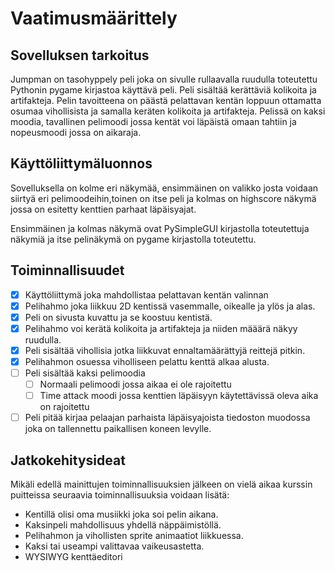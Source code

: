 # Vaatimusmäärittely

## Sovelluksen tarkoitus

Jumpman on tasohyppely peli joka on sivulle rullaavalla ruudulla toteutettu Pythonin pygame kirjastoa käyttävä peli. Peli sisältää kerättäviä kolikoita ja artifakteja. Pelin tavoitteena on päästä pelattavan kentän loppuun ottamatta osumaa vihollisista ja samalla keräten kolikoita ja artifakteja. Pelissä on kaksi moodia, tavallinen pelimoodi jossa kentät voi läpäistä omaan tahtiin ja nopeusmoodi jossa on aikaraja.   

## Käyttöliittymäluonnos

Sovelluksella on kolme eri näkymää, ensimmäinen on valikko josta voidaan siirtyä eri pelimoodeihin,toinen on itse peli ja kolmas on highscore näkymä jossa on esitetty kenttien parhaat läpäisyajat.

Ensimmäinen ja kolmas näkymä ovat PySimpleGUI kirjastolla toteutettuja näkymiä ja itse pelinäkymä on pygame kirjastolla toteutettu.

## Toiminnallisuudet

- [x] Käyttöliittymä joka mahdollistaa pelattavan kentän valinnan
- [x] Pelihahmo joka liikkuu 2D kentissä vasemmalle, oikealle ja ylös ja alas. 
- [x] Peli on sivusta kuvattu ja se koostuu kentistä.
- [x] Pelihahmo voi kerätä kolikoita ja artifakteja ja niiden määärä näkyy ruudulla.
- [x] Peli sisältää vihollisia jotka liikkuvat ennaltamäärättyjä reittejä pitkin. 
- [x] Pelihahmon osuessa viholliseen pelattu kenttä alkaa alusta. 
- [ ] Peli sisältää kaksi pelimoodia
	- [ ] Normaali pelimoodi jossa aikaa ei ole rajoitettu
	- [ ] Time attack moodi jossa kenttien läpäisyyn käytettävissä oleva aika on rajoitettu
- [ ] Peli pitää kirjaa pelaajan parhaista läpäisyajoista tiedoston muodossa joka on tallennettu paikallisen koneen levylle.

## Jatkokehitysideat

Mikäli edellä mainittujen toiminnallisuuksien jälkeen on vielä aikaa kurssin puitteissa seuraavia toiminnallisuuksia voidaan lisätä:

- Kentillä olisi oma musiikki joka soi pelin aikana.
- Kaksinpeli mahdollisuus yhdellä näppäimistöllä.
- Pelihahmon ja vihollisten sprite animaatiot liikkuessa.
- Kaksi tai useampi valittavaa vaikeusastetta.
- WYSIWYG kenttäeditori